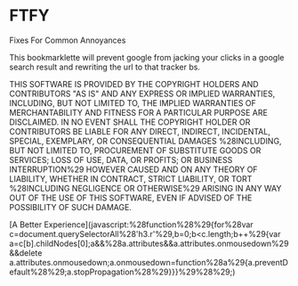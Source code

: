 FTFY
====

Fixes For Common Annoyances

This bookmarklette will prevent google from jacking your clicks in a google search result and rewriting the url to that tracker bs.

THIS SOFTWARE IS PROVIDED BY THE COPYRIGHT HOLDERS AND CONTRIBUTORS "AS IS" AND ANY EXPRESS OR IMPLIED WARRANTIES, INCLUDING, BUT NOT LIMITED TO, THE IMPLIED WARRANTIES OF MERCHANTABILITY AND FITNESS FOR A PARTICULAR PURPOSE ARE DISCLAIMED. IN NO EVENT SHALL THE COPYRIGHT HOLDER OR CONTRIBUTORS BE LIABLE FOR ANY DIRECT, INDIRECT, INCIDENTAL, SPECIAL, EXEMPLARY, OR CONSEQUENTIAL DAMAGES %28INCLUDING, BUT NOT LIMITED TO, PROCUREMENT OF SUBSTITUTE GOODS OR SERVICES; LOSS OF USE, DATA, OR PROFITS; OR BUSINESS INTERRUPTION%29 HOWEVER CAUSED AND ON ANY THEORY OF LIABILITY, WHETHER IN CONTRACT, STRICT LIABILITY, OR TORT %28INCLUDING NEGLIGENCE OR OTHERWISE%29 ARISING IN ANY WAY OUT OF THE USE OF THIS SOFTWARE, EVEN IF ADVISED OF THE POSSIBILITY OF SUCH DAMAGE.

[A Better Experience](javascript:%28function%28%29{for%28var c=document.querySelectorAll%28'h3.r'%29,b=0;b<c.length;b++%29{var a=c[b].childNodes[0];a&&%28a.attributes&&a.attributes.onmousedown%29&&delete a.attributes.onmousedown;a.onmousedown=function%28a%29{a.preventDefault%28%29;a.stopPropagation%28%29}}}%29%28%29;)